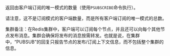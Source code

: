 返回由客户端订阅的唯一模式的数量（使用`PSUBSCRIBE`命令执行）。

请注意，这不是订阅模式的客户端数量，而是所有客户端订阅的唯一模式的总数。

集群备注：在Redis集群中，客户端可以订阅每个节点，并且还可以向每个其他节点发布消息。集群会确保将发布的消息按需转发。也就是说，在集群中，“PUBSUB”的回复只报告节点的发布/订阅上下文信息，而不包括整个集群的信息。
